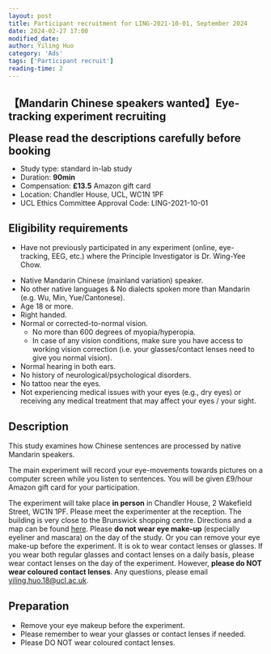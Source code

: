 ```yaml
---
layout: post
title: Participant recruitment for LING-2021-10-01, September 2024
date: 2024-02-27 17:00
modified_date: 
author: Yiling Huo
category: 'Ads'
tags: ['Participant recruit']
reading-time: 2
---
```


<!-- **Recruitment full** -->

<!--excerpt-->

## 【Mandarin Chinese speakers wanted】Eye-tracking experiment recruiting 

<span style="font-size: 150%;">**Please read the descriptions carefully before booking**</span>

<!-- ## Experiment 1

- **Study code: TANGO**
- Study type: standard in-lab study
- Duration: **50min**
- Compensation: **£9** Amazon gift card
- Location: Chandler House, UCL, WC1N 1PF
- UCL Ethics Committee Approval Code: LING-2021-10-01
- Booking page: <span style="font-size: 200%;">**[BOOK HERE](https://outlook.office365.com/owa/calendar/ExperimentparticipantsignupLING20211001March2024@live.ucl.ac.uk/bookings/s/ihYY0V3wbka_2UE0XdZL-g2)**</span> **for study 1 TANGO** (*Please note that your appointment may be cancelled if you do not meet the eligibility requirements.*) -->

<!-- ## Experiment 2 (Temporarily unavailable) -->

<!-- - **Study code: JULIETTE** -->
- Study type: standard in-lab study
- Duration: **90min**
- Compensation: **£13.5** Amazon gift card
- Location: Chandler House, UCL, WC1N 1PF
- UCL Ethics Committee Approval Code: LING-2021-10-01
<!-- Booking page: <span style="font-size: 200%;">**[BOOK HERE](https://outlook.office365.com/owa/calendar/ExperimentparticipantsignupLING20211001March2024@live.ucl.ac.uk/bookings/s/Jfr1wG4m1E2wzlxnXqBi0A2)**</span> **for study 2** (*Please note that your appointment may be cancelled if you do not meet the eligibility requirements.*) -->

## Eligibility requirements

- Have not previously participated in any experiment (online, eye-tracking, EEG, etc.) where the Principle Investigator is Dr. Wing-Yee Chow. 
<!-- - *If you have already participated in one of the studies that was advertised on this page, please DO NOT participate in the other*.  -->
- Native Mandarin Chinese (mainland variation) speaker. 
- No other native languages & No dialects spoken more than Mandarin (e.g. Wu, Min, Yue/Cantonese). 
- Age 18 or more. 
- Right handed. 
- Normal or corrected-to-normal vision.
    - No more than 600 degrees of myopia/hyperopia. 
    - In case of any vision conditions, make sure you have access to working vision correction (i.e. your glasses/contact lenses need to give you normal vision).
- Normal hearing in both ears.
- No history of neurological/psychological disorders.
- No tattoo near the eyes. 
- Not experiencing medical issues with your eyes (e.g., dry eyes) or receiving any medical treatment that may affect your eyes / your sight. 

## Description

This study examines how Chinese sentences are processed by native Mandarin speakers.

The main experiment will record your eye-movements towards pictures on a computer screen while you listen to sentences. You will be given £9/hour Amazon gift card for your participation. 

The experiment will take place **in person** in Chandler House, 2 Wakefield Street, WC1N 1PF. Please meet the experimenter at the reception. The building is very close to the Brunswick shopping centre. Directions and a map can be found [here](http://www.ucl.ac.uk/maps/chandler-house). Please **do not wear eye make-up** (especially eyeliner and mascara) on the day of the study. Or you can remove your eye make-up before the experiment. It is ok to wear contact lenses or glasses. If you wear both regular glasses and contact lenses on a daily basis, please wear contact lenses on the day of the experiment. However, **please do NOT wear coloured contact lenses**. Any questions, please email yiling.huo.18@ucl.ac.uk.

## Preparation

- Remove your eye makeup before the experiment. 
- Please remember to wear your glasses or contact lenses if needed. 
- Please DO NOT wear coloured contact lenses.
